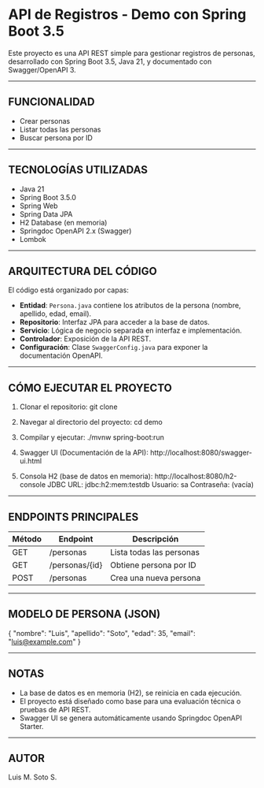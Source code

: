 # API de Registros - Demo con Spring Boot 3.5

Este proyecto es una API REST simple para gestionar registros de personas, desarrollado con Spring Boot 3.5, Java 21, y documentado con Swagger/OpenAPI 3.

----------------------------------------
FUNCIONALIDAD
----------------------------------------
- Crear personas
- Listar todas las personas
- Buscar persona por ID

----------------------------------------
TECNOLOGÍAS UTILIZADAS
----------------------------------------
- Java 21
- Spring Boot 3.5.0
- Spring Web
- Spring Data JPA
- H2 Database (en memoria)
- Springdoc OpenAPI 2.x (Swagger)
- Lombok

----------------------------------------
ARQUITECTURA DEL CÓDIGO
----------------------------------------

El código está organizado por capas:

- **Entidad**: `Persona.java` contiene los atributos de la persona (nombre, apellido, edad, email).
- **Repositorio**: Interfaz JPA para acceder a la base de datos.
- **Servicio**: Lógica de negocio separada en interfaz e implementación.
- **Controlador**: Exposición de la API REST.
- **Configuración**: Clase `SwaggerConfig.java` para exponer la documentación OpenAPI.

----------------------------------------
CÓMO EJECUTAR EL PROYECTO
----------------------------------------
1. Clonar el repositorio:
   git clone <url-del-repo>

2. Navegar al directorio del proyecto:
   cd demo

3. Compilar y ejecutar:
   ./mvnw spring-boot:run

4. Swagger UI (Documentación de la API):
   http://localhost:8080/swagger-ui.html

5. Consola H2 (base de datos en memoria):
   http://localhost:8080/h2-console
   JDBC URL: jdbc:h2:mem:testdb
   Usuario: sa
   Contraseña: (vacía)

----------------------------------------
ENDPOINTS PRINCIPALES
----------------------------------------
| Método | Endpoint       | Descripción              |
|--------|----------------|--------------------------|
| GET    | /personas      | Lista todas las personas |
| GET    | /personas/{id} | Obtiene persona por ID   |
| POST   | /personas      | Crea una nueva persona   |

----------------------------------------
MODELO DE PERSONA (JSON)
----------------------------------------
{
"nombre": "Luis",
"apellido": "Soto",
"edad": 35,
"email": "luis@example.com"
}

----------------------------------------
NOTAS
----------------------------------------
- La base de datos es en memoria (H2), se reinicia en cada ejecución.
- El proyecto está diseñado como base para una evaluación técnica o pruebas de API REST.
- Swagger UI se genera automáticamente usando Springdoc OpenAPI Starter.

----------------------------------------
AUTOR
----------------------------------------
Luis M. Soto S.